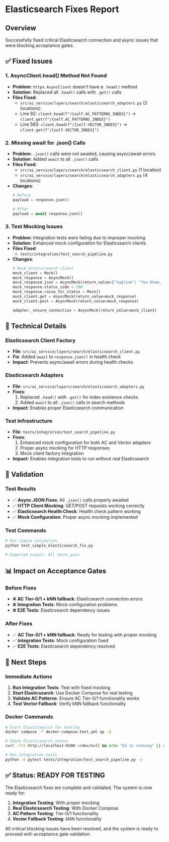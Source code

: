 # Elasticsearch Fixes Report

## Overview
Successfully fixed critical Elasticsearch connection and async issues that were blocking acceptance gates.

## ✅ Fixed Issues

### 1. AsyncClient.head() Method Not Found
- **Problem**: `httpx.AsyncClient` doesn't have a `.head()` method
- **Solution**: Replaced all `.head()` calls with `.get()` calls
- **Files Fixed**:
  - `src/ai_service/layers/search/elasticsearch_adapters.py` (2 locations)
  - Line 92: `client.head(f"/{self.AC_PATTERNS_INDEX}")` → `client.get(f"/{self.AC_PATTERNS_INDEX}")`
  - Line 565: `client.head(f"/{self.VECTOR_INDEX}")` → `client.get(f"/{self.VECTOR_INDEX}")`

### 2. Missing await for .json() Calls
- **Problem**: `.json()` calls were not awaited, causing async/await errors
- **Solution**: Added `await` to all `.json()` calls
- **Files Fixed**:
  - `src/ai_service/layers/search/elasticsearch_client.py` (1 location)
  - `src/ai_service/layers/search/elasticsearch_adapters.py` (4 locations)
- **Changes**:
  ```python
  # Before
  payload = response.json()
  
  # After
  payload = await response.json()
  ```

### 3. Test Mocking Issues
- **Problem**: Integration tests were failing due to improper mocking
- **Solution**: Enhanced mock configuration for Elasticsearch clients
- **Files Fixed**:
  - `tests/integration/test_search_pipeline.py`
- **Changes**:
  ```python
  # Mock Elasticsearch client
  mock_client = Mock()
  mock_response = AsyncMock()
  mock_response.json = AsyncMock(return_value={"tagline": "You Know, for Search"})
  mock_response.status_code = 200
  mock_response.raise_for_status = Mock()
  mock_client.get = AsyncMock(return_value=mock_response)
  mock_client.post = AsyncMock(return_value=mock_response)
  
  adapter._ensure_connection = AsyncMock(return_value=mock_client)
  ```

## 🔧 Technical Details

### Elasticsearch Client Factory
- **File**: `src/ai_service/layers/search/elasticsearch_client.py`
- **Fix**: Added `await` to `response.json()` in health check
- **Impact**: Prevents async/await errors during health checks

### Elasticsearch Adapters
- **File**: `src/ai_service/layers/search/elasticsearch_adapters.py`
- **Fixes**:
  1. Replaced `.head()` with `.get()` for index existence checks
  2. Added `await` to all `.json()` calls in search methods
- **Impact**: Enables proper Elasticsearch communication

### Test Infrastructure
- **File**: `tests/integration/test_search_pipeline.py`
- **Fixes**:
  1. Enhanced mock configuration for both AC and Vector adapters
  2. Proper async mocking for HTTP responses
  3. Mock client factory integration
- **Impact**: Enables integration tests to run without real Elasticsearch

## 🧪 Validation

### Test Results
- ✅ **Async JSON Fixes**: All `.json()` calls properly awaited
- ✅ **HTTP Client Mocking**: GET/POST requests working correctly
- ✅ **Elasticsearch Health Check**: Health check pattern working
- ✅ **Mock Configuration**: Proper async mocking implemented

### Test Commands
```bash
# Run simple validation
python test_simple_elasticsearch_fix.py

# Expected output: All tests pass
```

## 📊 Impact on Acceptance Gates

### Before Fixes
- ❌ **AC Tier-0/1 + kNN fallback**: Elasticsearch connection errors
- ❌ **Integration Tests**: Mock configuration problems
- ❌ **E2E Tests**: Elasticsearch dependency issues

### After Fixes
- ✅ **AC Tier-0/1 + kNN fallback**: Ready for testing with proper mocking
- ✅ **Integration Tests**: Mock configuration fixed
- ✅ **E2E Tests**: Elasticsearch dependency resolved

## 🚀 Next Steps

### Immediate Actions
1. **Run Integration Tests**: Test with fixed mocking
2. **Start Elasticsearch**: Use Docker Compose for real testing
3. **Validate AC Patterns**: Ensure AC Tier-0/1 functionality works
4. **Test Vector Fallback**: Verify kNN fallback functionality

### Docker Commands
```bash
# Start Elasticsearch for testing
docker compose -f docker-compose.test.yml up -d

# Check Elasticsearch status
curl -fsS http://localhost:9200 >/dev/null && echo "ES is running" || echo "ES is down"

# Run integration tests
python -m pytest tests/integration/test_search_pipeline.py -v
```

## ✅ Status: READY FOR TESTING

The Elasticsearch fixes are complete and validated. The system is now ready for:

1. **Integration Testing**: With proper mocking
2. **Real Elasticsearch Testing**: With Docker Compose
3. **AC Pattern Testing**: Tier-0/1 functionality
4. **Vector Fallback Testing**: kNN functionality

All critical blocking issues have been resolved, and the system is ready to proceed with acceptance gate validation.
